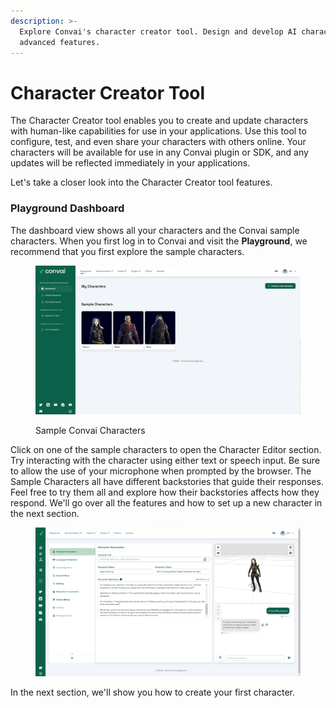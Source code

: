 ```yaml
---
description: >-
  Explore Convai's character creator tool. Design and develop AI characters with
  advanced features.
---
```


# Character Creator Tool

The Character Creator tool enables you to create and update characters with human-like capabilities for use in your applications. Use this tool to configure, test, and even share your characters with others online. Your characters will be available for use in any Convai plugin or SDK, and any updates will be reflected immediately in your applications.

Let's take a closer look into the Character Creator tool features.

### Playground Dashboard

The dashboard view shows all your characters and the Convai sample characters. When you first log in to Convai and visit the **Playground**, we recommend that you first explore the sample characters.

<figure><img src="../../.gitbook/assets/sample-chars.png" alt=""><figcaption><p>Sample Convai Characters</p></figcaption></figure>

Click on one of the sample characters to open the Character Editor section. Try interacting with the character using either text or speech input. Be sure to allow the use of your microphone when prompted by the browser. The Sample Characters all have different backstories that guide their responses. Feel free to try them all and explore how their backstories affects how they respond. We'll go over all the features and how to set up a new character in the next section.

<figure><img src="../../.gitbook/assets/sample-chars-conversation.png" alt=""><figcaption></figcaption></figure>

In the next section, we'll show you how to create your first character.
